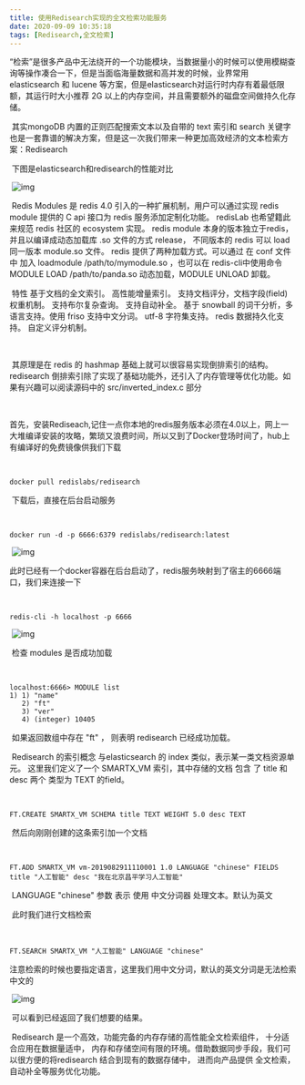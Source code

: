 ```yaml
---
title: 使用Redisearch实现的全文检索功能服务
date: 2020-09-09 10:35:18
tags: [Redisearch,全文检索]
---
```




   “检索”是很多产品中无法绕开的一个功能模块，当数据量小的时候可以使用模糊查询等操作凑合一下，但是当面临海量数据和高并发的时候，业界常用 elasticsearch 和 lucene 等方案，但是elasticsearch对运行时内存有着最低限额，其运行时大小推荐 2G 以上的内存空间，并且需要额外的磁盘空间做持久化存储。

​    其实mongoDB 内置的正则匹配搜索文本以及自带的 text 索引和 search 关键字也是一套靠谱的解决方案，但是这一次我们带来一种更加高效经济的文本检索方案：Redisearch

​    下图是elasticsearch和redisearch的性能对比

​    ![img](https://v3u.cn/v3u/Public/js/editor/attached/image/20190829/20190829025837_90896.png)

​    Redis Modules 是 redis 4.0 引入的一种扩展机制，用户可以通过实现 redis module 提供的 C api 接口为 redis 服务添加定制化功能。 redisLab 也希望籍此来规范 redis 社区的 ecosystem 实现。
    redis module 本身的版本独立于redis，并且以编译成动态加载库 .so 文件的方式 release， 不同版本的 redis 可以 load 同一版本 module.so 文件。
    redis 提供了两种加载方式。可以通过 在 conf 文件中 加入 loadmodule /path/to/mymodule.so ，也可以在 redis-cli中使用命令 MODULE LOAD /path/to/panda.so 动态加载，MODULE UNLOAD 卸载。

​    特性
    基于文档的全文索引。
    高性能增量索引。
    支持文档评分，文档字段(field) 权重机制。
    支持布尔复杂查询。
    支持自动补全。
    基于 snowball 的词干分析，多语言支持。使用 friso 支持中文分词。
    utf-8 字符集支持。
    redis 数据持久化支持。
    自定义评分机制。

​    

​    其原理是在 redis 的 hashmap 基础上就可以很容易实现倒排索引的结构。redisearch 倒排索引除了实现了基础功能外，还引入了内存管理等优化功能。如果有兴趣可以阅读源码中的 src/inverted_index.c 部分

​    

​    首先，安装Rediseach,记住一点你本地的redis服务版本必须在4.0以上，网上一大堆编译安装的攻略，繁琐又浪费时间，所以又到了Docker登场时间了，hub上有编译好的免费镜像供我们下载

​    

```
docker pull redislabs/redisearch
```

​    下载后，直接在后台启动服务

​    

```
docker run -d -p 6666:6379 redislabs/redisearch:latest
```

​    ![img](https://v3u.cn/v3u/Public/js/editor/attached/image/20190829/20190829025426_73540.png)

​    此时已经有一个docker容器在后台启动了，redis服务映射到了宿主的6666端口，我们来连接一下

​    

```
redis-cli -h localhost -p 6666
```

​    ![img](https://v3u.cn/v3u/Public/js/editor/attached/image/20190829/20190829023916_11652.png)

​    检查 modules 是否成功加载

​    

```
localhost:6666> MODULE list
1) 1) "name"
   2) "ft"
   3) "ver"
   4) (integer) 10405
```

​    如果返回数组中存在 "ft" ， 则表明 redisearch 已经成功加载。

​    Redisearch 的索引概念 与elasticsearch 的 index 类似，表示某一类文档资源单元。
    这里我们定义了一个 SMARTX_VM 索引，其中存储的文档 包含 了 title 和 desc 两个 类型为 TEXT 的field。

​    

```
FT.CREATE SMARTX_VM SCHEMA title TEXT WEIGHT 5.0 desc TEXT
```

​    然后向刚刚创建的这条索引加一个文档

​    

```
FT.ADD SMARTX_VM vm-2019082911110001 1.0 LANGUAGE "chinese" FIELDS title "人工智能" desc "我在北京昌平学习人工智能"
```

​    LANGUAGE "chinese" 参数 表示 使用 中文分词器 处理文本。默认为英文

​    此时我们进行文档检索

​    

```
FT.SEARCH SMARTX_VM "人工智能" LANGUAGE "chinese"
```

​    注意检索的时候也要指定语言，这里我们用中文分词，默认的英文分词是无法检索中文的

​    ![img](https://v3u.cn/v3u/Public/js/editor/attached/image/20190829/20190829025024_22484.png)

​    可以看到已经返回了我们想要的结果。

​    Redisearch 是一个高效，功能完备的内存存储的高性能全文检索组件， 十分适合应用在数据量适中， 内存和存储空间有限的环境。借助数据同步手段，我们可以很方便的将redisearch 结合到现有的数据存储中， 进而向产品提供 全文检索， 自动补全等服务优化功能。